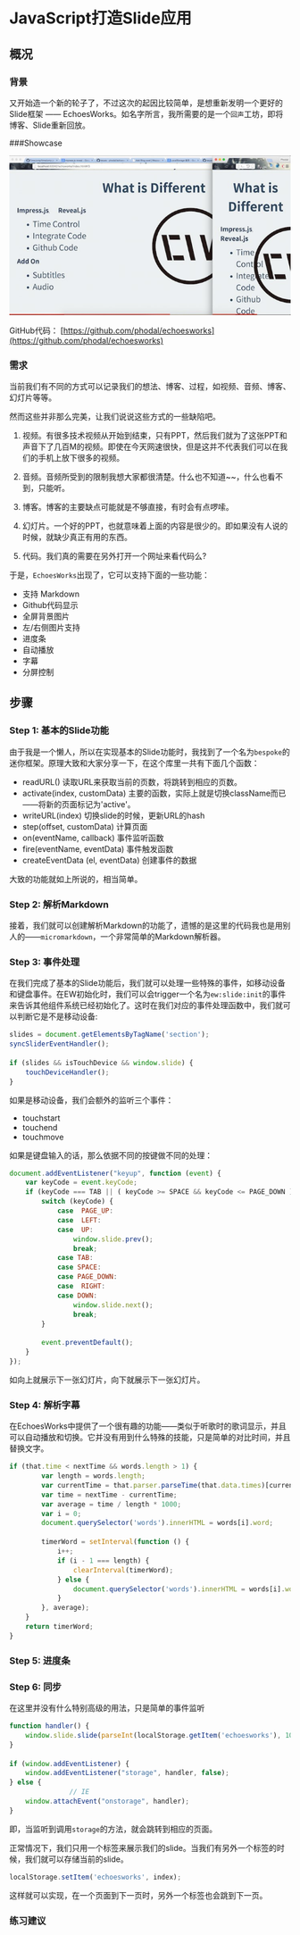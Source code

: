 JavaScript打造Slide应用
===================

概况
---

### 背景

又开始造一个新的轮子了，不过这次的起因比较简单，是想重新发明一个更好的Slide框架 —— EchoesWorks。如名字所言，我所需要的是一个``回声``工坊，即将博客、Slide重新回放。

###Showcase

![EchoesWorks](./images/echoesworks.jpg)

GitHub代码： [https://github.com/phodal/echoesworks](https://github.com/phodal/echoesworks)

### 需求

当前我们有不同的方式可以记录我们的想法、博客、过程，如视频、音频、博客、幻灯片等等。

然而这些并非那么完美，让我们说说这些方式的一些缺陷吧。

1. 视频。有很多技术视频从开始到结束，只有PPT，然后我们就为了这张PPT和声音下了几百M的视频。即使在今天网速很快，但是这并不代表我们可以在我们的手机上放下很多的视频。

2. 音频。音频所受到的限制我想大家都很清楚。什么也不知道~~，什么也看不到，只能听。

3. 博客。博客的主要缺点可能就是不够直接，有时会有点啰嗦。

4. 幻灯片。一个好的PPT，也就意味着上面的内容是很少的。即如果没有人说的时候，就缺少真正有用的东西。

5. 代码。我们真的需要在另外打开一个网址来看代码么?

于是，``EchoesWorks``出现了，它可以支持下面的一些功能：

 - 支持 Markdown
 - Github代码显示
 - 全屏背景图片
 - 左/右侧图片支持
 - 进度条
 - 自动播放
 - 字幕
 - 分屏控制

步骤
---

### Step 1: 基本的Slide功能

由于我是一个懒人，所以在实现基本的Slide功能时，我找到了一个名为``bespoke``的迷你框架。原理大致和大家分享一下，在这个库里一共有下面几个函数：

 - readURL() 读取URL来获取当前的页数，将跳转到相应的页数。
 - activate(index, customData) 主要的函数，实际上就是切换className而已——将新的页面标记为'active'。
 - writeURL(index) 切换slide的时候，更新URL的hash
 - step(offset, customData) 计算页面
 - on(eventName, callback) 事件监听函数
 - fire(eventName, eventData) 事件触发函数
 - createEventData (el, eventData) 创建事件的数据

大致的功能就如上所说的，相当简单。

### Step 2: 解析Markdown

接着，我们就可以创建解析Markdown的功能了，遗憾的是这里的代码我也是用别人的——``micromarkdown``，一个非常简单的Markdown解析器。

### Step 3: 事件处理

在我们完成了基本的Slide功能后，我们就可以处理一些特殊的事件，如移动设备和键盘事件。在EW初始化时，我们可以会trigger一个名为``ew:slide:init``的事件来告诉其他组件系统已经初始化了。这时在我们对应的事件处理函数中，我们就可以判断它是不是移动设备:

```javascript
slides = document.getElementsByTagName('section');
syncSliderEventHandler();

if (slides && isTouchDevice && window.slide) {
	touchDeviceHandler();
}
```

如果是移动设备，我们会额外的监听三个事件：

 - touchstart
 - touchend
 - touchmove

如果是键盘输入的话，那么依据不同的按键做不同的处理：

```javascript
document.addEventListener("keyup", function (event) {
	var keyCode = event.keyCode;
	if (keyCode === TAB || ( keyCode >= SPACE && keyCode <= PAGE_DOWN ) || (keyCode >= LEFT && keyCode <= DOWN)) {
		switch (keyCode) {
			case  PAGE_UP:
			case  LEFT:
			case  UP:
				window.slide.prev();
				break;
			case TAB:
			case SPACE:
			case PAGE_DOWN:
			case  RIGHT:
			case DOWN:
				window.slide.next();
				break;
		}

		event.preventDefault();
	}
});
```

如向上就展示下一张幻灯片，向下就展示下一张幻灯片。

### Step 4: 解析字幕

在EchoesWorks中提供了一个很有趣的功能——类似于听歌时的歌词显示，并且可以自动播放和切换。它并没有用到什么特殊的技能，只是简单的对比时间，并且替换文字。

```javascript
if (that.time < nextTime && words.length > 1) {
		var length = words.length;
		var currentTime = that.parser.parseTime(that.data.times)[currentSlide];
		var time = nextTime - currentTime;
		var average = time / length * 1000;
		var i = 0;
		document.querySelector('words').innerHTML = words[i].word;

		timerWord = setInterval(function () {
			i++;
			if (i - 1 === length) {
				clearInterval(timerWord);
			} else {
				document.querySelector('words').innerHTML = words[i].word;
			}
		}, average);
	}
	return timerWord;
}
```

### Step 5: 进度条

### Step 6: 同步

在这里并没有什么特别高级的用法，只是简单的事件监听

```javascript
function handler() {
	window.slide.slide(parseInt(localStorage.getItem('echoesworks'), 10));
}

if (window.addEventListener) {
	window.addEventListener("storage", handler, false);
} else {
               // IE
	window.attachEvent("onstorage", handler);
}
```

即，当监听到调用``storage``的方法，就会跳转到相应的页面。

正常情况下，我们只用一个标签来展示我们的slide。当我们有另外一个标签的时候，我们就可以存储当前的slide。

```javascript
localStorage.setItem('echoesworks', index);
```

这样就可以实现，在一个页面到下一页时，另外一个标签也会跳到下一页。

### 练习建议
  